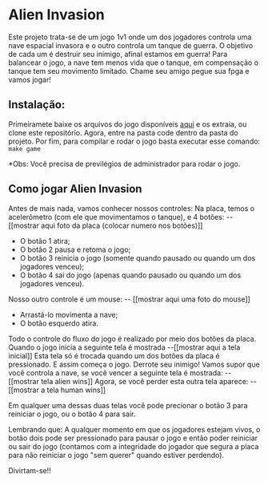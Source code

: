 # Alien Invasion
Este projeto trata-se de um jogo 1v1 onde um dos jogadores controla uma nave espacial invasora e o outro controla um tanque de guerra. O objetivo de cada um é destruir seu inimigo, afinal estamos em guerra! Para balancear o jogo, a nave tem menos vida que o tanque, em compensação o tanque tem seu movimento limitado. Chame seu amigo pegue sua fpga e vamos jogar!

## Instalação:
Primeiramete baixe os arquivos do jogo disponíveis [aqui](https://github.com/vini464/AlienInvasion/releases/tag/v1.0.1) e os extraia, ou clone este repositório.
Agora, entre na pasta code dentro da pasta do projeto. 
Por fim, para compilar e rodar o jogo basta executar esse comando: ```make game```

*Obs: Você precisa de previlégios de administrador para rodar o jogo.

## Como jogar Alien Invasion
Antes de mais nada, vamos conhecer nossos controles:
Na placa, temos o acelerômetro (com ele que movimentamos o tanque), e 4 botões:
--[[mostrar aqui foto da placa (colocar numero nos botões)]]
- O botão 1 atira;
- O botão 2 pausa e retoma o jogo;
- O botão 3 reinicia o jogo (somente quando pausado ou quando um dos jogadores venceu);
- O botão 4 sai do jogo (apenas quando pausado ou quando um dos jogadores venceu).

Nosso outro controle é um mouse:
-- [[mostrar aqui uma foto do mouse]]
- Arrastá-lo movimenta a nave;
- O botão esquerdo atira.

Todo o controle do fluxo do jogo é realizado por meio dos botões da placa.
Quando o jogo inicia a seguinte tela é mostrada 
--[[mostrar aqui a tela inicial]]
Esta tela só é trocada quando um dos botões da placa é pressionado.
E assim começa o jogo. Derrote seu inimigo! Vamos supor que você controla a nave, se você vencer a seguinte tela é mostrada:
--[[mostrar tela alien wins]]
Agora, se você perder esta outra tela aparece:
--[[mostrar a tela human wins]]

Em qualquer uma dessas duas telas você pode precionar o botão 3 para reiniciar o jogo, ou o botão 4 para sair.

Lembrando que: A qualquer momento em que os jogadores estejam vivos, o botão dois pode ser pressionado para pausar o jogo e então poder reiniciar ou sair do jogo (contamos com a integridade do jogador que segura a placa para não reiniciar o jogo "sem querer" quando estiver perdendo).

Divirtam-se!!
